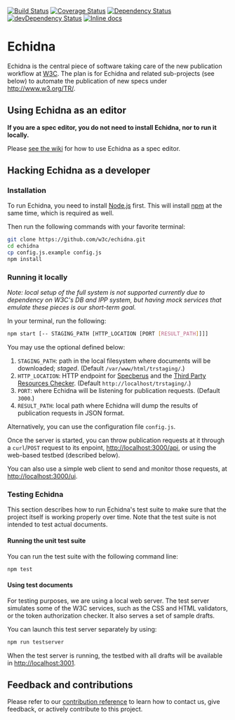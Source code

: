 [![Build Status](https://github.com/w3c/echidna/workflows/Echidna%20tests/badge.svg)](https://github.com/w3c/echidna/actions)
[![Coverage Status](https://coveralls.io/repos/w3c/echidna/badge.svg)](https://coveralls.io/r/w3c/echidna)
[![Dependency Status](https://david-dm.org/w3c/echidna.svg)](https://david-dm.org/w3c/echidna)
[![devDependency Status](https://david-dm.org/w3c/echidna/dev-status.svg)](https://david-dm.org/w3c/echidna#info=devDependencies)
[![Inline docs](http://inch-ci.org/github/w3c/echidna.svg?branch=master)](http://inch-ci.org/github/w3c/echidna)

# Echidna

Echidna is the central piece of software taking care of the new publication workflow at [W3C](http://www.w3.org/). The plan is for Echidna and related sub-projects (see below) to automate the publication of new specs under <http://www.w3.org/TR/>.

## Using Echidna as an editor

**If you are a spec editor, you do not need to install Echidna, nor to run it locally.**

Please [see the wiki](https://github.com/w3c/echidna/wiki) for how to use Echidna as a spec editor.

## Hacking Echidna as a developer

### Installation

To run Echidna, you need to install [Node.js](https://nodejs.org/en/) first.
This will install [npm](https://www.npmjs.com/) at the same time, which is required as well.

Then run the following commands with your favorite terminal:

```bash
git clone https://github.com/w3c/echidna.git
cd echidna
cp config.js.example config.js
npm install
```

### Running it locally

*Note: local setup of the full system is not supported currently due to dependency on W3C's DB and IPP system, but having mock services that emulate these pieces is our short-term goal.*

In your terminal, run the following:

```bash
npm start [-- STAGING_PATH [HTTP_LOCATION [PORT [RESULT_PATH]]]]
```

You may use the optional defined below:

1. `STAGING_PATH`: path in the local filesystem where documents will be downloaded; *staged*.
(Default `/var/www/html/trstaging/`.)
2. `HTTP_LOCATION`: HTTP endpoint for [Specberus](https://github.com/w3c/specberus) and the [Third Party Resources Checker](https://github.com/dontcallmedom/third-party-resources-checker).
(Default `http://localhost/trstaging/`.)
3. `PORT`: where Echidna will be listening for publication requests.
(Default `3000`.)
4. `RESULT_PATH`: local path where Echidna will dump the results of publication requests in JSON format.

Alternatively, you can use the configuration file `config.js`.

Once the server is started, you can throw publication requests at it through a `curl`/`POST` request to its enpoint, <http://localhost:3000/api>, or using the web-based testbed (described below).

You can also use a simple web client to send and monitor those requests, at <http://localhost:3000/ui>.

### Testing Echidna

This section describes how to run Echidna's test suite to make sure that the project itself is working properly over time. Note that the test suite is not intended to test actual documents.

#### Running the unit test suite

You can run the test suite with the following command line:

```bash
npm test
```

#### Using test documents

For testing purposes, we are using a local web server.
The test server simulates some of the W3C services, such as the CSS and HTML validators, or the token authorization checker.
It also serves a set of sample drafts.

You can launch this test server separately by using:

```bash
npm run testserver
```

When the test server is running, the testbed with all drafts will be available in <http://localhost:3001>.

## Feedback and contributions

Please refer to our [contribution reference](https://github.com/w3c/echidna/blob/master/CONTRIBUTING.md) to learn how to contact us, give feedback, or actively contribute to this project.
